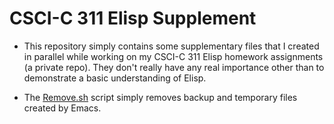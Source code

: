 # CSCI-C 311 Elisp Supplement

- This repository simply contains some supplementary files that I created in parallel while working on my CSCI-C 311 Elisp homework assignments (a private repo).  They don't really have any real importance other than to demonstrate a basic understanding of Elisp.

- The [Remove.sh](./Remove.sh) script simply removes backup and temporary files created by Emacs.
